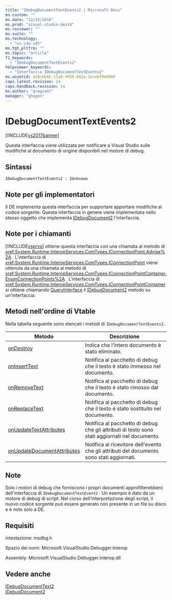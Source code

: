 ```yaml
---
title: "IDebugDocumentTextEvents2 | Microsoft Docs"
ms.custom: ""
ms.date: "12/15/2016"
ms.prod: "visual-studio-dev14"
ms.reviewer: ""
ms.suite: ""
ms.technology: 
  - "vs-ide-sdk"
ms.tgt_pltfrm: ""
ms.topic: "article"
f1_keywords: 
  - "IDebugDocumentTextEvents2"
helpviewer_keywords: 
  - "Interfaccia IDebugDocumentTextEvents2"
ms.assetid: a10cbb6b-11a8-4056-b42a-2ecebf0e690d
caps.latest.revision: 14
caps.handback.revision: 14
ms.author: "gregvanl"
manager: "ghogen"
---
```

# IDebugDocumentTextEvents2
[!INCLUDE[vs2017banner](../../../code-quality/includes/vs2017banner.md)]

Questa interfaccia viene utilizzata per notificare a Visual Studio sulle modifiche al documento di origine disponibili nel motore di debug.  
  
## Sintassi  
  
```  
IDebugDocumentTextEvents2 : IUnknown  
```  
  
## Note per gli implementatori  
 Il DE implementa questa interfaccia per supportare apportare modifiche al codice sorgente.  Questa interfaccia in genere viene implementata nello stesso oggetto che implementa [IDebugDocument2](../../../extensibility/debugger/reference/idebugdocument2.md) l'interfaccia.  
  
## Note per i chiamanti  
 [!INCLUDE[vsprvs](../../../code-quality/includes/vsprvs_md.md)] ottiene questa interfaccia con una chiamata al metodo di <xref:System.Runtime.InteropServices.ComTypes.IConnectionPoint.Advise%2A> .  L'interfaccia di <xref:System.Runtime.InteropServices.ComTypes.IConnectionPoint> viene ottenuta da una chiamata al metodo di <xref:System.Runtime.InteropServices.ComTypes.IConnectionPointContainer.EnumConnectionPoints%2A> .  L'interfaccia di <xref:System.Runtime.InteropServices.ComTypes.IConnectionPointContainer> si ottiene chiamando [QueryInterface](/visual-cpp/atl/queryinterface) il [IDebugDocument2](../../../extensibility/debugger/reference/idebugdocument2.md) metodo su un'interfaccia.  
  
## Metodi nell'ordine di Vtable  
 Nella tabella seguente sono elencati i metodi di `IDebugDocumentTextEvents2`.  
  
|Metodo|Descrizione|  
|------------|-----------------|  
|[onDestroy](../../../extensibility/debugger/reference/idebugdocumenttextevents2-ondestroy.md)|Indica che l'intero documento è stato eliminato.|  
|[onInsertText](../../../extensibility/debugger/reference/idebugdocumenttextevents2-oninserttext.md)|Notifica al pacchetto di debug che il testo è stato immesso nel documento.|  
|[onRemoveText](../../../extensibility/debugger/reference/idebugdocumenttextevents2-onremovetext.md)|Notifica al pacchetto di debug che il testo è stato rimosso dal documento.|  
|[onReplaceText](../../../extensibility/debugger/reference/idebugdocumenttextevents2-onreplacetext.md)|Notifica al pacchetto di debug che il testo è stato sostituito nel documento.|  
|[onUpdateTextAttributes](../../../extensibility/debugger/reference/idebugdocumenttextevents2-onupdatetextattributes.md)|Notifica al pacchetto di debug che gli attributi di testo sono stati aggiornati nel documento.|  
|[onUpdateDocumentAttributes](../../../extensibility/debugger/reference/idebugdocumenttextevents2-onupdatedocumentattributes.md)|Notifica al ricevitore dell'evento che gli attributi del documento sono stati aggiornati.|  
  
## Note  
 Solo i motori di debug che forniscono i propri documenti approfitterebbero dell'interfaccia di `IDebugDocumentTextEvent2` .  Un esempio è dato da un motore di debug di script.  Nel corso dell'interpretazione degli script, il nuovo codice sorgente può essere generato non presente in un file su disco e è noto solo a DE.  
  
## Requisiti  
 intestazione: msdbg.h  
  
 Spazio dei nomi: Microsoft.VisualStudio.Debugger.Interop  
  
 Assembly: Microsoft.VisualStudio.Debugger.Interop.dll  
  
## Vedere anche  
 [IDebugDocumentText2](../../../extensibility/debugger/reference/idebugdocumenttext2.md)   
 [IDebugDocument2](../../../extensibility/debugger/reference/idebugdocument2.md)